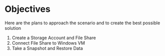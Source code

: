 # Objectives

Here are the plans to approach the scenario and to create the best possible solution
1. Create a Storage Account and File Share
2. Connect File Share to Windows VM
3. Take a Snapshot and Restore Data
